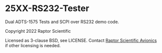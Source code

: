 # 25XX-RS232-Tester

Dual ADTS-1575 Tests and SCPI over RS232 demo code.

Copyright 2022 Raptor Scientific

Licensed as 3-clause BSD, see LICENSE. Contact [Raptor Scientific Avionics](https://raptor-scientific.com/request-a-quote/) if other licensing is needed.